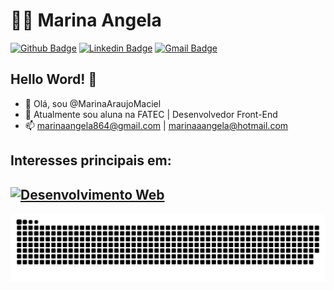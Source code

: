 

<!---
MarinaAraujoMaciel/MarinaAraujoMaciel is a ✨ special ✨ repository because its `README.md` (this file) appears on your GitHub profile.
You can click the Preview link to take a look at your changes.
--->
# :man_technologist: Marina Angela

[![Github Badge](https://img.shields.io/badge/-Github-000?style=flat-square&logo=Github&logoColor=white&link=https://github.com/Pedro-Landin)](https://github.com/MarinaAraujoMaciel)
[![Linkedin Badge](https://img.shields.io/badge/-LinkedIn-blue?style=flat-square&logo=Linkedin&logoColor=white&link=)](https://www.linkedin.com/in/marinaangela)
[![Gmail Badge](https://img.shields.io/badge/-Gmail-c14438?style=flat-square&logo=Gmail&logoColor=white&link=mailto:marinaangela864@gmail.com)](mailto:marinaangela864@gmail.com)


## Hello Word! 👋

- 👋 Olá, sou @MarinaAraujoMaciel
- 🌱 Atualmente sou aluna na FATEC | Desenvolvedor Front-End
- 📫 marinaangela864@gmail.com | marinaaangela@hotmail.com


## Interesses principais em:


[![Desenvolvimento Web](http://img.shields.io/badge/-Desenvolvimento%20Web-Purple?style=flat-square&logo=Internet-explorer&logoColor=White&link=https://github.com/MarinaAraujoMaciel/)](https://github.com/MarinaAraujoMaciel/)
---

 ![Snake animation](https://github.com/MarinaAraujoMaciel/MarinaAraujoMaciel/blob/main/imagem/snake.svg)
